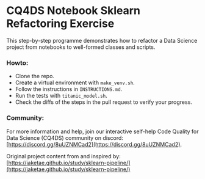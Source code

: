 # CQ4DS Notebook Sklearn Refactoring Exercise

This step-by-step programme demonstrates how to refactor a Data Science project from notebooks to well-formed classes and scripts.  

### Howto:

- Clone the repo.
- Create a virtual environment with `make_venv.sh`.
- Follow the instructions in `INSTRUCTIONS.md`.
- Run the tests with `titanic_model.sh`.
- Check the diffs of the steps in the pull request to verify your progress.

### Community:

For more information and help, join our interactive self-help Code Quality for Data Science (CQ4DS) community on discord: [https://discord.gg/8uUZNMCad2](https://discord.gg/8uUZNMCad2).

Original project content from and inspired by: [https://jaketae.github.io/study/sklearn-pipeline/](https://jaketae.github.io/study/sklearn-pipeline/)
